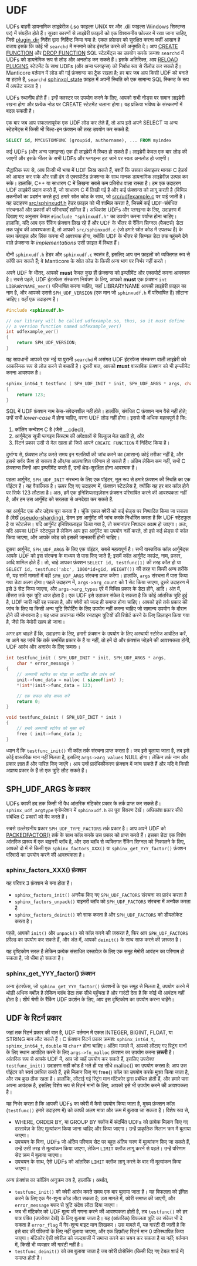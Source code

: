# UDF

UDFs बाहरी डायनामिक लाइब्रेरीज़ (.so फाइल्स UNIX पर और .dll फाइल्स Windows सिस्टम्स पर) में संग्रहीत होते हैं। सुरक्षा कारणों से लाइब्रेरी फ़ाइलों को एक विश्वसनीय फ़ोल्डर में रखा जाना चाहिए, जिसे [plugin_dir](../../Server_settings/Common.md#plugin_dir) निर्देश द्वारा निर्दिष्ट किया गया है: एकल फ़ोल्डर को सुरक्षित करना कहीं आसान है बजाय इसके कि कोई भी `searchd` में मनमाने कोड इंस्टॉल करने की अनुमति दे। आप [CREATE FUNCTION](../../Extensions/UDFs_and_Plugins/UDF/Creating_a_function.md) और [DROP FUNCTION](../../Extensions/UDFs_and_Plugins/UDF/Deleting_a_function.md) SQL स्टेटमेंट्स का उपयोग करके क्रमशः `searchd` में UDFs को डायनेमिक रूप से लोड और अनलोड कर सकते हैं। इसके अतिरिक्त, आप [RELOAD PLUGINS](../../Extensions/UDFs_and_Plugins/Plugins/Reloading_plugins.md) स्टेटमेंट के साथ UDFs (और अन्य प्लगइन्स) को निर्बाध रूप से रीलोड कर सकते हैं। Manticore वर्तमान में लोड की गई फ़ंक्शन्स का ट्रैक रखता है; हर बार जब आप किसी UDF को बनाते या हटाते हैं, `searchd` [sphinxql_state](../../Server_settings/Searchd.md#sphinxql_state) फ़ाइल में अपनी स्थिति को एक सामान्य SQL स्क्रिप्ट के रूप में अपडेट करता है।

UDFs स्थानीय होते हैं। इन्हें क्लस्टर पर उपयोग करने के लिए, आपको सभी नोड्स पर समान लाइब्रेरी रखना होगा और प्रत्येक नोड पर CREATE स्टेटमेंट चलाना होगा। यह प्रक्रिया भविष्य के संस्करणों में बदल सकती है।

एक बार जब आप सफलतापूर्वक एक UDF लोड कर लेते हैं, तो आप इसे अपने SELECT या अन्य स्टेटमेंट्स में किसी भी बिल्ट-इन फ़ंक्शन की तरह उपयोग कर सकते हैं:

```sql
SELECT id, MYCUSTOMFUNC (groupid, authorname), ... FROM myindex
```

कई UDFs (और अन्य प्लगइन्स) एक ही लाइब्रेरी में स्थित हो सकते हैं। लाइब्रेरी केवल एक बार लोड की जाएगी और इसके भीतर के सभी UDFs और प्लगइन्स हट जाने पर स्वतः अनलोड हो जाएगी।

सैद्धांतिक रूप से, आप किसी भी भाषा में UDF लिख सकते हैं, बशर्ते कि उसका कंपाइलर मानक C हेडर्स को आयात कर सके और सही ढंग से एक्सपोर्टेड फ़ंक्शन्स के साथ मानक डायनामिक लाइब्रेरीज़ उत्पन्न कर सके। हालांकि, C++ या साधारण C में लिखना सबसे कम प्रतिरोध वाला रास्ता है। हम एक उदाहरण UDF लाइब्रेरी प्रदान करते हैं, जो साधारण C में लिखी गई है और कई फ़ंक्शन्स को लागू करती है (विभिन्न तकनीकों का प्रदर्शन करते हुए) हमारे स्रोत कोड के साथ, जो [src/udfexample.c](https://github.com/manticoresoftware/manticore/blob/master/src/udfexample.c) पर पाई जाती है। यह उदाहरण [src/sphinxudf.h](https://github.com/manticoresoftware/manticore/blob/master/src/sphinxudf.h) हेडर फ़ाइल को भी शामिल करता है, जिसमें कई UDF-संबंधित संरचनाओं और प्रकारों की परिभाषाएँ शामिल हैं। अधिकांश UDFs और प्लगइन्स के लिए, उदाहरण में दिखाए गए अनुसार केवल `#include "sphinxudf.h"` का उपयोग करना पर्याप्त होना चाहिए। हालांकि, यदि आप एक रैंकिंग फ़ंक्शन लिख रहे हैं और UDF के भीतर से रैंकिंग सिग्नल (फैक्टर्स) डेटा तक पहुंच की आवश्यकता है, तो आपको `src/sphinxudf.c` (जो हमारे स्रोत कोड में उपलब्ध है) के साथ कंपाइल और लिंक करना भी आवश्यक होगा, क्योंकि UDF के भीतर से सिग्नल डेटा तक पहुंचने देने वाले फ़ंक्शन्स के *implementations* उसी फ़ाइल में स्थित हैं।

दोनों `sphinxudf.h` हेडर और `sphinxudf.c` स्वतंत्र हैं, इसलिए आप उन फ़ाइलों को व्यक्तिगत रूप से कॉपी कर सकते हैं; वे Manticore के स्रोत कोड के किसी अन्य भाग पर निर्भर नहीं करते।

अपने UDF के भीतर, आपको **must** केवल कुछ ही फ़ंक्शन्स को इम्प्लीमेंट और एक्सपोर्ट करना आवश्यक है। सबसे पहले, UDF इंटरफेस संस्करण नियंत्रण के लिए, आपको **must** एक फ़ंक्शन `int LIBRARYNAME_ver()` परिभाषित करना चाहिए, जहाँ LIBRARYNAME आपकी लाइब्रेरी फ़ाइल का नाम है, और आपको उससे `SPH_UDF_VERSION` (एक मान जो `sphinxudf.h` में परिभाषित है) लौटाना चाहिए। यहाँ एक उदाहरण है।

```c
#include <sphinxudf.h>

// our library will be called udfexample.so, thus, so it must define
// a version function named udfexample_ver()
int udfexample_ver()
{
    return SPH_UDF_VERSION;
}
```

यह सावधानी आपको एक नई या पुरानी `searchd` में असंगत UDF इंटरफेस संस्करण वाली लाइब्रेरी को आकस्मिक रूप से लोड करने से बचाती है। दूसरी बात, आपको **must** वास्तविक फ़ंक्शन को भी इम्प्लीमेंट करना आवश्यक है।

```c
sphinx_int64_t testfunc ( SPH_UDF_INIT * init, SPH_UDF_ARGS * args, char * error_flag )
{
    return 123;
}
```

SQL में UDF फ़ंक्शन नाम केस-संवेदनशील नहीं होते। हालाँकि, संबंधित C फ़ंक्शन नाम वैसे नहीं होते; उन्हें सभी *lower-case* में होना चाहिए, वरना UDF लोड नहीं होगा। इससे भी अधिक महत्वपूर्ण है कि:

1. कॉलिंग कन्वेंशन C है (जैसे __cdecl),
2. आर्गुमेंट्स सूची प्लगइन सिस्टम की अपेक्षाओं से बिल्कुल मेल खाती हो, और
3. रिटर्न प्रकार उसी से मेल खाता हो जिसे आपने `CREATE FUNCTION` में निर्दिष्ट किया है।

दुर्भाग्य से, फ़ंक्शन लोड करते समय इन गलतियों की जांच करने का (आसान) कोई तरीका नहीं है, और इससे सर्वर क्रैश हो सकता है और/या अप्रत्याशित परिणाम हो सकते हैं। अंतिम लेकिन कम नहीं, सभी C फ़ंक्शन्स जिन्हें आप इम्प्लीमेंट करते हैं, उन्हें थ्रेड-सुरक्षित होना आवश्यक है।

पहला आर्गुमेंट, `SPH_UDF_INIT` संरचना के लिए एक पॉइंटर, मूल रूप से हमारे फ़ंक्शन की स्थिति का एक पॉइंटर है। यह वैकल्पिक है। ऊपर दिए गए उदाहरण में, फ़ंक्शन स्टेटलेस है, क्योंकि यह हर बार कॉल होने पर सिर्फ 123 लौटाता है। अतः, हमें एक इनिशियलाइज़ेशन फ़ंक्शन परिभाषित करने की आवश्यकता नहीं है, और हम उस आर्गुमेंट को सरलता से अनदेखा कर सकते हैं.

यह आर्गुमेंट एक और उद्देश्य पूरा करता है। चूंकि एकल क्वेरी को कई थ्रेड्स पर निष्पादित किया जा सकता है (देखें [pseudo-sharding](../Server_settings/Searchd.md#pseudo_sharding)), डेमन इस आर्गुमेंट की जांच करके निर्धारित करता है कि UDF स्टेटफुल है या स्टेटलेस। यदि आर्गुमेंट इनिशियलाइज़ किया गया है, तो समानांतर निष्पादन अक्षम हो जाएगा। अतः, यदि आपका UDF स्टेटफुल है लेकिन आप इस आर्गुमेंट का उपयोग नहीं करते, तो इसे कई थ्रेड्स से कॉल किया जाएगा, और आपके कोड को इसकी जानकारी होनी चाहिए।

दूसरा आर्गुमेंट, `SPH_UDF_ARGS` के लिए एक पॉइंटर, सबसे महत्वपूर्ण है। सभी वास्तविक कॉल आर्गुमेंट्स आपके UDF को इस संरचना के माध्यम से पास किए जाते हैं; इसमें कॉल आर्गुमेंट काउंट, नाम, प्रकार, आदि शामिल होते हैं। तो, चाहे आपका फ़ंक्शन `SELECT id, testfunc(1)` की तरह कॉल हो या `SELECT id, testfunc('abc', 1000*id+gid, WEIGHT())` की तरह या किसी अन्य तरीके से, यह सभी मामलों में वही `SPH_UDF_ARGS` संरचना प्राप्त करेगा। हालांकि, `args` संरचना में पास किया गया डेटा अलग होगा। पहले उदाहरण में, `args->arg_count` को 1 सेट किया जाएगा, दूसरे उदाहरण में इसे 3 सेट किया जाएगा, और `args->arg_types` एरे में विभिन्न प्रकार के डेटा होंगे, आदि।
अंत में, तीसरा तर्क एक त्रुटि ध्वज होता है। एक UDF इसे उठाकर संकेत दे सकता है कि कोई आंतरिक त्रुटि हुई है, UDF जारी नहीं रह सकता है, और क्वेरी को जल्द ही समाप्त होना चाहिए। आपको इसे तर्क प्रकार की जांच के लिए या किसी अन्य त्रुटि रिपोर्टिंग के लिए उपयोग नहीं करना चाहिए जो सामान्य उपयोग के दौरान होने की संभावना है। यह ध्वज अचानक गंभीर रनटाइम त्रुटियों की रिपोर्ट करने के लिए डिज़ाइन किया गया है, जैसे कि मेमोरी खत्म हो जाना।

अगर हम चाहते हैं कि, उदाहरण के लिए, हमारी फ़ंक्शन के उपयोग के लिए अस्थायी स्टोरेज आवंटित करें, या आगे यह जांचें कि तर्क समर्थित प्रकार के हैं या नहीं, तो हमें दो और फ़ंक्शंस जोड़ने की आवश्यकता होगी, UDF आरंभ और अनारंभ के लिए क्रमशः।

```c
int testfunc_init ( SPH_UDF_INIT * init, SPH_UDF_ARGS * args,
    char * error_message )
{
    // अस्थायी स्टोरेज का थोड़ा सा आवंटित और प्रारंभ करें
    init->func_data = malloc ( sizeof(int) );
    *(int*)init->func_data = 123;

    // एक सफल कोड वापस करें
    return 0;
}

void testfunc_deinit ( SPH_UDF_INIT * init )
{
    // हमारे अस्थायी स्टोरेज को मुक्त करें
    free ( init->func_data );
}
```

ध्यान दें कि `testfunc_init()` भी कॉल तर्क संरचना प्राप्त करता है। जब इसे बुलाया जाता है, तब इसे कोई वास्तविक मान नहीं मिलता है, इसलिए `args->arg_values` NULL होगा। लेकिन तर्क नाम और प्रकार ज्ञात हैं और पारित किए जाएंगे। आप उन्हें प्रारंभिकीकरण फ़ंक्शन में जांच सकते हैं और यदि वे किसी अप्राप्य प्रकार के हैं तो एक त्रुटि लौट सकते हैं।


## SPH_UDF_ARGS के प्रकार

UDFs काफी हद तक किसी भी वैध आंतरिक मंटिकोर प्रकार के तर्क प्राप्त कर सकते हैं। `sphinx_udf_argtype` एनोमरेशन में `sphinxudf.h` का पूरा विवरण देखें। अधिकांश प्रकार सीधे संबंधित C प्रकारों को मैप करते हैं।

सबसे उल्लेखनीय प्रकार `SPH_UDF_TYPE_FACTORS` तर्क प्रकार है। आप अपने UDF को [PACKEDFACTOR()](../../searching-and-ranking-functions#PACKEDFACTORS()) तर्क के साथ कॉल करके उस प्रकार को प्राप्त करते हैं। इसका डेटा एक विशेष आंतरिक प्रारूप में एक बाइनरी ब्लॉब है, और उस ब्लॉब से व्यक्तिगत रैंकिंग सिग्नल को निकालने के लिए, आपको दो में से किसी एक `sphinx_factors_XXX()` या `sphinx_get_YYY_factor()` फ़ंक्शन परिवारों का उपयोग करने की आवश्यकता है।

### sphinx_factors_XXX() फ़ंक्शन

यह परिवार 3 फ़ंक्शन से बना होता है।

* `sphinx_factors_init()` अनपैक किए गए `SPH_UDF_FACTORS` संरचना का प्रारंभ करता है
* `sphinx_factors_unpack()` बाइनरी ब्लॉब को `SPH_UDF_FACTORS` संरचना में अनपैक करता है
* `sphinx_factors_deinit()` को साफ करता है और `SPH_UDF_FACTORS` को डीयलोकेट करता है।

पहले, आपको `init()` और `unpack()` को कॉल करने की ज़रूरत है, फिर आप `SPH_UDF_FACTORS` फ़ील्ड का उपयोग कर सकते हैं, और अंत में, आपको `deinit()` के साथ साफ करने की ज़रूरत है।

यह दृष्टिकोण सरल है लेकिन प्रत्येक संसाधित दस्तावेज़ के लिए एक समूह मेमोरी आवंटन का परिणाम हो सकता है, जो धीमा हो सकता है।

### sphinx_get_YYY_factor() फ़ंक्शन

अन्य इंटरफेस, जो `sphinx_get_YYY_factor()` फ़ंक्शनों के एक समूह से मिलता है, उपयोग करने में थोड़ी अधिक वर्बोज़ है लेकिन ब्लॉब डेटा तक सीधे पहुँचता है और गारंटी देता है कि कोई भी आवंटन नहीं होता है। शीर्ष श्रेणी के रैंकिंग UDF प्रदर्शन के लिए, आप इस दृष्टिकोण का उपयोग करना चाहेंगे।

## UDF के रिटर्न प्रकार

जहां तक रिटर्न प्रकार की बात है, UDF वर्तमान में एकल INTEGER, BIGINT, FLOAT, या STRING मान लौट सकते हैं। C फ़ंक्शन रिटर्न प्रकार क्रमश: `sphinx_int64_t`, `sphinx_int64_t`, `double` या `char*` होना चाहिए। अंतिम मामले में, आपको लौटाए गए स्ट्रिंग मानों के लिए स्थान आवंटित करने के लिए `args->fn_malloc` फ़ंक्शन का उपयोग करना **ज़रूरी** है। आंतरिक रूप से आपके UDF में, आप जो चाहें उपयोग कर सकते हैं, इसलिए उपरोक्त `testfunc_init()` उदाहरण सही कोड है भले ही यह सीधे malloc() का उपयोग करता है: आप उस पॉइंटर को स्वयं प्रबंधित करते हैं, इसे मिलान किए गए free() कॉल का उपयोग करके मुक्त किया जाता है, और सब कुछ ठीक रहता है। हालाँकि, लौटाई गई स्ट्रिंग मान मंटिकोर द्वारा प्रबंधित होती हैं, और हमारे पास अपना आवंटक है, इसलिए विशेष रूप से रिटर्न मानों के लिए, आपको इसे भी उपयोग करने की आवश्यकता है।

यह निर्भर करता है कि आपकी UDFs का क्वेरी में कैसे उपयोग किया जाता है, मुख्य फ़ंक्शन कॉल (`testfunc()` हमारे उदाहरण में) को काफी अलग मात्रा और क्रम में बुलाया जा सकता है। विशेष रूप से,

* WHERE, ORDER BY, या GROUP BY क्लॉज में संदर्भित UDFs को प्रत्येक मिलान किए गए दस्तावेज़ के लिए मूल्यांकन किया जाना चाहिए और किया जाएगा। उन्हें प्राकृतिक मिलान क्रम में बुलाया जाएगा।
* उपचयन के बिना, UDFs जो अंतिम परिणाम सेट पर बहुत अंतिम चरण में मूल्यांकन किए जा सकते हैं, उन्हें उसी तरह से मूल्यांकन किया जाएगा, लेकिन `LIMIT` क्लॉज लागू करने से पहले। उन्हें परिणाम सेट क्रम में बुलाया जाएगा।
* उपचयन के साथ, ऐसे UDFs को आंतरिक `LIMIT` क्लॉज लागू करने के बाद भी मूल्यांकन किया जाएगा।

अन्य फ़ंक्शंस का कॉलिंग अनुक्रम तय है, हालांकि। अर्थात्,

* `testfunc_init()` को क्वेरी आरंभ करते समय एक बार बुलाया जाता है। यह विफलता को इंगित करने के लिए एक गैर-शून्य कोड लौटा सकता है; उस मामले में, क्वेरी समाप्त की जाएगी, और `error_message` बफर से त्रुटि संदेश लौटा दिया जाएगा।
* जब भी मंटिकोर को UDF मूल्य की गणना करने की आवश्यकता होती है, तब `testfunc()` को हर पात्र पंक्ति (उपरोक्त देखें) के लिए बुलाया जाता है। यह (आंतरिक) विफलता त्रुटि का संकेत भी दे सकता है `error_flag` में गैर-शून्य बाइट मान लिखकर। उस मामले में, यह गारंटी दी जाती है कि इसे बाद की पंक्तियों के लिए नहीं बुलाया जाएगा, और एक डिफ़ॉल्ट रिटर्न मान 0 प्रतिस्थापित किया जाएगा। मंटिकोर ऐसी क्वेरीज़ को जल्दबाजी में समाप्त करने का चयन कर सकता है या नहीं; वर्तमान में, किसी भी व्यवहार की गारंटी नहीं है।
* `testfunc_deinit()` को तब बुलाया जाता है जब क्वेरी प्रोसेसिंग (किसी दिए गए टेबल शार्ड में) समाप्त होती है।

<!-- proofread -->
